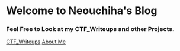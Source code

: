 # Welcome to Neouchiha's Blog

### Feel Free to Look at my CTF_Writeups and other Projects.

[CTF_Writeups](https://npranav7619.github.io/CTF_Writeups.md)
[About Me](https://npranav7619.github.io/Aboutme.md)
